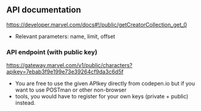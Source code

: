 ## API documentation
https://developer.marvel.com/docs#!/public/getCreatorCollection_get_0

  - Relevant parameters: name, limit, offset


### API endpoint (with public key)
https://gateway.marvel.com/v1/public/characters?apikey=7ebab3f9e199e73e39264cf9da3c6d5f

  - You are free to use the given APIkey directly from codepen.io but if you want to use POSTman or other non-browser
  - tools, you would have to register for your own keys (private + public) instead.